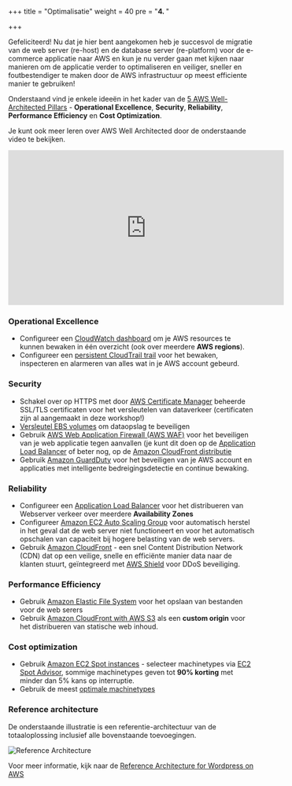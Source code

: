 +++
title = "Optimalisatie"
weight = 40
pre = "<b>4. </b>"

+++


Gefeliciteerd! Nu dat je hier bent aangekomen heb je succesvol de migratie van de web server (re-host) en de database server (re-platform) voor de e-commerce applicatie naar AWS en kun je nu verder gaan met kijken naar manieren om de applicatie verder to optimaliseren en veiliger, sneller en foutbestendiger te maken door de AWS infrastructuur op meest efficiente manier te gebruiken!

Onderstaand vind je enkele ideeën in het kader van de <a href="https://aws.amazon.com/architecture/well-architected/" target="_blank">5 AWS Well-Architected Pillars</a> - **Operational Excellence**, **Security**, **Reliability**, **Performance Efficiency** en **Cost Optimization**.

Je kunt ook meer leren over AWS Well Architected door de onderstaande video te bekijken.
<center>
<iframe width="560" height="315" src="https://www.youtube-nocookie.com/embed/MfxF-FYEFjY" frameborder="0" allow="accelerometer; autoplay; encrypted-media; gyroscope; picture-in-picture" allowfullscreen></iframe>
</center>

### Operational Excellence

- Configureer een <a href="https://docs.aws.amazon.com/AmazonCloudWatch/latest/monitoring/CloudWatch_Dashboards.html" target="_blank">CloudWatch dashboard</a> om je AWS resources te kunnen bewaken in één overzicht (ook over meerdere **AWS regions**).
- Configureer een <a href="https://docs.aws.amazon.com/awscloudtrail/latest/userguide/cloudtrail-create-and-update-a-trail.html" target="_blank">persistent CloudTrail trail</a> voor het bewaken, inspecteren en alarmeren van alles wat in je AWS account gebeurd.

### Security  
- Schakel over op HTTPS met door <a href="https://aws.amazon.com/certificate-manager/" target="_blank">AWS Certificate Manager</a> beheerde SSL/TLS certificaten voor het versleutelen van dataverkeer (certificaten zijn al aangemaakt in deze workshop!)
- <a href="https://docs.aws.amazon.com/AWSEC2/latest/UserGuide/EBSEncryption.html" target="_blank">Versleutel EBS volumes</a> om dataopslag te beveiligen
- Gebruik <a href="https://aws.amazon.com/waf/"  target="_blank">AWS Web Application Firewall (AWS WAF)</a> voor het beveiligen van je web applicatie tegen aanvallen (je kunt dit doen op de <a href="https://aws.amazon.com/blogs/aws/aws-web-application-firewall-waf-for-application-load-balancers/" target="_blank">Application Load Balancer</a> of beter nog, op de <a href="https://docs.aws.amazon.com/waf/latest/developerguide/cloudfront-features.html" target="_blank">Amazon CloudFront distributie</a>
- Gebruik <a href="https://aws.amazon.com/guardduty/" target="_blank">Amazon GuardDuty</a> voor het beveiligen van je AWS account en applicaties met intelligente bedreigingsdetectie en continue bewaking.

### Reliability
- Configureer een <a href="https://docs.aws.amazon.com/elasticloadbalancing/latest/application/create-application-load-balancer.html" target="_blank">Application Load Balancer</a> voor het distribueren van Webserver verkeer over meerdere **Availability Zones**
- Configureer <a href="https://docs.aws.amazon.com/autoscaling/ec2/userguide/GettingStartedTutorial.html" target="_blank">Amazon EC2 Auto Scaling Group</a> voor automatisch herstel in het geval dat de web server niet functioneert en voor het automatisch opschalen van capaciteit bij hogere belasting van de web servers.
- Gebruik <a href="https://docs.aws.amazon.com/AmazonCloudFront/latest/DeveloperGuide/distribution-working-with.html" target="_blank">Amazon CloudFront</a> - een snel Content Distribution Network (CDN) dat op een veilige, snelle en efficiënte manier data naar de klanten stuurt, geïntegreerd met <a href="https://aws.amazon.com/shield/" target="_blank">AWS Shield</a> voor DDoS beveiliging.

### Performance Efficiency
- Gebruik <a href="https://docs.aws.amazon.com/efs/latest/ug/getting-started.html" target="_blank">Amazon Elastic File System</a> voor het opslaan van bestanden voor de web serers
- Gebruik <a href="https://aws.amazon.com/blogs/networking-and-content-delivery/amazon-s3-amazon-cloudfront-a-match-made-in-the-cloud/" target="_blank">Amazon CloudFront with AWS S3</a> als een **custom origin** voor het distribueren van statische web inhoud.

### Cost optimization
- Gebruik <a href="https://aws.amazon.com/ec2/spot/" target="_blank">Amazon EC2 Spot instances</a> - selecteer machinetypes via <a href="https://aws.amazon.com/ec2/spot/instance-advisor/" target="_blank">EC2 Spot Advisor</a>, sommige machinetypes geven tot **90% korting** met minder dan 5% kans op interruptie.
- Gebruik de meest <a href="https://aws.amazon.com/ec2/spot/pricing/" target="_blank">optimale machinetypes</a>

### Reference architecture

De onderstaande illustratie is een referentie-architectuur van de totaaloplossing inclusief alle bovenstaande toevoegingen.

![Reference Architecture](/opt/aws-ref-arch.png)

Voor meer informatie, kijk naar de <a href="https://github.com/aws-samples/aws-refarch-wordpress" target="_blank">Reference Architecture for Wordpress on AWS</a>
